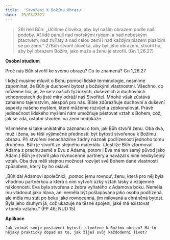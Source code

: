 ```yaml
---
title:  'Stvořeni K Božímu Obrazu'
date:  29/03/2021
---
```


> <p></p>
> 26I řekl Bůh: „Učiňme člověka, aby byl naším obrazem podle naší podoby. Ať lidé panují nad mořskými rybami a nad nebeským ptactvem, nad zvířaty a nad celou zemí i nad každým plazem plazícím se po zemi.“ 27Bůh stvořil člověka, aby byl jeho obrazem, stvořil ho, aby byl obrazem Božím, jako muže a ženu je stvořil. (Gn 1,26.27)

**Osobní studium**

Proč nás Bůh stvořil ke svému obrazu? Co to znamená? Gn 1,26.27

I když musíme mluvit o Bohu pomocí lidské terminologie, nesmíme zapomínat, že Bůh je duchovní bytost s božskými vlastnostmi. Všechno, co můžeme říci, je, že se v našich fyzických, duševních a duchovních schopnostech do jisté míry odráží náš Stvořitel. Mnohé však zůstává zahaleno tajemstvím, alespoň pro nás. Bible zdůrazňuje duchovní a duševní aspekty našeho myšlení, které můžeme rozvíjet a zdokonalovat. Právě jedinečnost lidského myšlení nám umožňuje pěstovat vztah s Bohem, což, jak se zdá, ostatní stvoření na zemi nedokáže.

Všimněme si také unikátního záznamu o tom, jak Bůh stvořil ženu. Oba dva, muž i žena, se těší výjimečné přednosti: být bytostí stvořenou k Božímu obrazu. Při stvoření nenacházíme žádný náznak podřízenosti jednoho tomu druhému. Bůh je stvořil ze stejného materiálu. (Jestliže Bůh zformoval Adama z prachu země a Evu z Adama, potom i Eva má ten samý původ jako Adam.) Bůh je stvořil jako rovnocenné partnery a navázal s nimi neobyčejný vztah. Oba dva měli stejnou možnost rozvíjet své Bohem dané vlastnosti způsobem, který by ho oslavil.

„Bůh dal Adamovi společnici, ,pomoc jemu rovnou‘, ženu, která pro něj byla vhodnou partnerkou a která s ním vytvoří úzký vztah lásky a vzájemné náklonnosti. Eva byla stvořena z žebra vyňatého z Adamova boku. Neměla mu vládnout jako hlava, ani neměla být pošlapávána jako osoba podřízená, ale měla mu stát po boku jako rovnocenná, jím milovaná a chráněná bytost. Byla jeho druhým já, což ukazuje na těsné spojení, jaké má existovat v tomto vztahu.“ (PP 46; NUD 15)

**Aplikace**

`Jak vnímáš svoje postavení bytosti stvořené k Božímu obrazu? Má to nějaký praktický dopad na to, jak žiješ svůj každodenní život?`